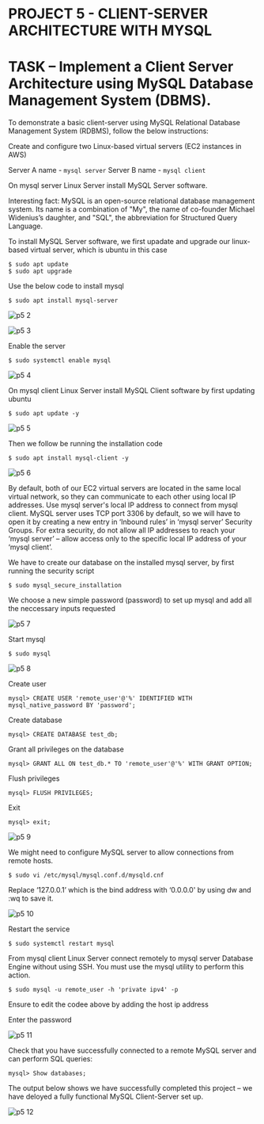 # PROJECT 5 - CLIENT-SERVER ARCHITECTURE WITH MYSQL

# TASK – Implement a Client Server Architecture using MySQL Database Management System (DBMS).

To demonstrate a basic client-server using MySQL Relational Database Management System (RDBMS), follow the below instructions:

Create and configure two Linux-based virtual servers (EC2 instances in AWS)

Server A name - `mysql server`
Server B name - `mysql client`

On mysql server Linux Server install MySQL Server software.

Interesting fact: MySQL is an open-source relational database management system. Its name is a combination of "My", the name of co-founder Michael Widenius’s daughter, and "SQL", the abbreviation for Structured Query Language.

To install MySQL Server software, we first upadate and upgrade our linux-based virtual server, which is ubuntu in this case

    $ sudo apt update
    $ sudo apt upgrade
    
Use the below code to install mysql

    $ sudo apt install mysql-server
    
![p5 2](https://user-images.githubusercontent.com/96151001/161808102-e8b55acd-a954-4ed7-a42e-3933e276e6b1.png)

![p5 3](https://user-images.githubusercontent.com/96151001/161808194-fd696dcb-57c8-4fd3-abac-293bbf170583.png)
    
Enable the server

    $ sudo systemctl enable mysql

![p5 4](https://user-images.githubusercontent.com/96151001/161808271-1ea8438f-96b7-4874-acf5-ade8a3eee30b.png)

On mysql client Linux Server install MySQL Client software by first updating ubuntu

    $ sudo apt update -y
    
![p5 5](https://user-images.githubusercontent.com/96151001/161808342-ba88d4fd-4839-4361-9153-eaf8e077cc80.png)    
    
Then we follow be running the installation code

    $ sudo apt install mysql-client -y
    
![p5 6](https://user-images.githubusercontent.com/96151001/161808395-a40185f3-71c3-4261-9a25-a0b310024a21.png) 


By default, both of our EC2 virtual servers are located in the same local virtual network, so they can communicate to each other using local IP addresses. Use mysql server's local IP address to connect from mysql client. MySQL server uses TCP port 3306 by default, so we will have to open it by creating a new entry in ‘Inbound rules’ in ‘mysql server’ Security Groups. For extra security, do not allow all IP addresses to reach your ‘mysql server’ – allow access only to the specific local IP address of your ‘mysql client’.


We have to create our database on the installed mysql server, by first running the security script

    $ sudo mysql_secure_installation

We choose a new simple password (password) to set up mysql and add all the neccessary inputs requested

![p5 7](https://user-images.githubusercontent.com/96151001/161808438-e3882118-779a-4842-bef2-c5a7afd0aeea.png)

Start mysql

    $ sudo mysql
    
![p5 8](https://user-images.githubusercontent.com/96151001/161808536-0aa07b35-93de-47c4-b97e-c225058b8c60.png)

Create user

    mysql> CREATE USER 'remote_user'@'%' IDENTIFIED WITH mysql_native_password BY 'password';
    
Create database

    mysql> CREATE DATABASE test_db;
    
Grant all privileges on the database

    mysql> GRANT ALL ON test_db.* TO 'remote_user'@'%' WITH GRANT OPTION;
    
Flush privileges

    mysql> FLUSH PRIVILEGES;
   
Exit

    mysql> exit;

![p5 9](https://user-images.githubusercontent.com/96151001/161808607-90ed5e67-d392-4cb3-807f-a722749330ab.png)

We might need to configure MySQL server to allow connections from remote hosts.

    $ sudo vi /etc/mysql/mysql.conf.d/mysqld.cnf
    
Replace ‘127.0.0.1’ which is the bind address with ‘0.0.0.0' by using dw and :wq to save it. 

![p5 10](https://user-images.githubusercontent.com/96151001/161808661-fd64a805-2ae5-4b2b-b520-c171bec442c5.png)

Restart the service

    $ sudo systemctl restart mysql

From mysql client Linux Server connect remotely to mysql server Database Engine without using SSH. You must use the mysql utility to perform this action.

    $ sudo mysql -u remote_user -h 'private ipv4' -p
    
Ensure to edit the codee above by adding the host ip address

Enter the password

![p5 11](https://user-images.githubusercontent.com/96151001/161811972-f297c087-fdda-454d-8b9a-a43dd9003f83.png)

Check that you have successfully connected to a remote MySQL server and can perform SQL queries:

    mysql> Show databases;
    
The output below shows we have successfully completed this project – we have deloyed a fully functional MySQL Client-Server set up.    
    
![p5 12](https://user-images.githubusercontent.com/96151001/161812007-3312f799-cac0-4df4-ad6e-2b4e38a88c9d.png)
    
     
     
    





